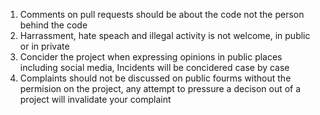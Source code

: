 
1. Comments on pull requests should be about the code not the person behind the code
2. Harrassment, hate speach and illegal activity is not welcome, in public or in private 
3. Concider the project when expressing opinions in public places including social media, Incidents will be concidered case by case
4. Complaints should not be discussed on public fourms without the permision on the project, any attempt to pressure a decison out of a project will invalidate your complaint
